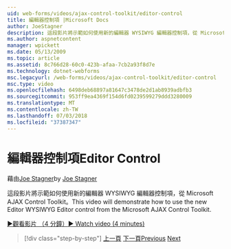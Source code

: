 ```yaml
---
uid: web-forms/videos/ajax-control-toolkit/editor-control
title: 編輯器控制項 |Microsoft Docs
author: JoeStagner
description: 這段影片將示範如何使用新的編輯器 WYSIWYG 編輯器控制項，從 Microsoft AJAX Control Toolkit。
ms.author: aspnetcontent
manager: wpickett
ms.date: 05/13/2009
ms.topic: article
ms.assetid: 8c766d28-60c0-423b-afaa-7cb2a93f8d7e
ms.technology: dotnet-webforms
msc.legacyurl: /web-forms/videos/ajax-control-toolkit/editor-control
msc.type: video
ms.openlocfilehash: 6498deb68897a81647c3478de2d1ab8939adbfb3
ms.sourcegitcommit: 953ff9ea4369f154d6fd0239599279ddd3280009
ms.translationtype: MT
ms.contentlocale: zh-TW
ms.lasthandoff: 07/03/2018
ms.locfileid: "37387347"
---
```

<a name="editor-control"></a><span data-ttu-id="3f353-103">編輯器控制項</span><span class="sxs-lookup"><span data-stu-id="3f353-103">Editor Control</span></span>
====================
<span data-ttu-id="3f353-104">藉由[Joe Stagner](https://github.com/JoeStagner)</span><span class="sxs-lookup"><span data-stu-id="3f353-104">by [Joe Stagner](https://github.com/JoeStagner)</span></span>

<span data-ttu-id="3f353-105">這段影片將示範如何使用新的編輯器 WYSIWYG 編輯器控制項，從 Microsoft AJAX Control Toolkit。</span><span class="sxs-lookup"><span data-stu-id="3f353-105">This video will demonstrate how to use the new Editor WYSIWYG Editor control from the Microsoft AJAX Control Toolkit.</span></span>

[<span data-ttu-id="3f353-106">&#9654;觀看影片 （4 分鐘）</span><span class="sxs-lookup"><span data-stu-id="3f353-106">&#9654; Watch video (4 minutes)</span></span>](https://channel9.msdn.com/Blogs/ASP-NET-Site-Videos/editor-control)

> [!div class="step-by-step"]
> <span data-ttu-id="3f353-107">[上一頁](combo-box.md)
> [下一頁](editor-control-custom.md)</span><span class="sxs-lookup"><span data-stu-id="3f353-107">[Previous](combo-box.md)
[Next](editor-control-custom.md)</span></span>

